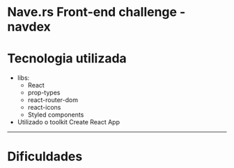 # Nave.rs Front-end challenge - navdex

# Tecnologia utilizada
- libs:
  - React
  - prop-types
  - react-router-dom
  - react-icons
  - Styled components
- Utilizado o toolkit Create React App

---

# Dificuldades
